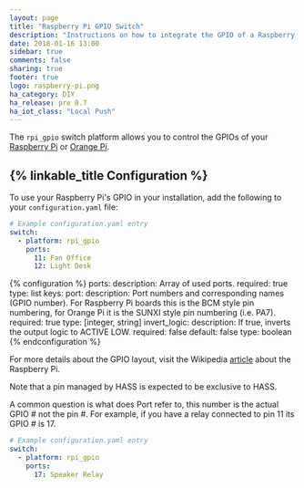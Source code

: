 ```yaml
---
layout: page
title: "Raspberry Pi GPIO Switch"
description: "Instructions on how to integrate the GPIO of a Raspberry Pi or Orange Pi into Home Assistant as a switch."
date: 2018-01-16 13:00
sidebar: true
comments: false
sharing: true
footer: true
logo: raspberry-pi.png
ha_category: DIY
ha_release: pre 0.7
ha_iot_class: "Local Push"
---
```



The `rpi_gpio` switch platform allows you to control the GPIOs of your [Raspberry Pi](https://www.raspberrypi.org/) or [Orange Pi](http://www.orangepi.org/).

## {% linkable_title Configuration %}

To use your Raspberry Pi's GPIO in your installation, add the following to your `configuration.yaml` file:

```yaml
# Example configuration.yaml entry
switch:
  - platform: rpi_gpio
    ports:
      11: Fan Office
      12: Light Desk
```

{% configuration %}
ports:
  description: Array of used ports.
  required: true
  type: list
  keys:
    port:
      description: Port numbers and corresponding names (GPIO number). For Raspberry Pi boards this is the BCM style pin numbering, for Orange Pi it is the SUNXI style pin numbering (i.e. PA7).
      required: true
      type: [integer, string]
invert_logic:
  description: If true, inverts the output logic to ACTIVE LOW.
  required: false
  default: false
  type: boolean
{% endconfiguration %}

For more details about the GPIO layout, visit the Wikipedia [article](https://en.wikipedia.org/wiki/Raspberry_Pi#GPIO_connector) about the Raspberry Pi.

<p class='note warning'>
Note that a pin managed by HASS is expected to be exclusive to HASS.
</p>

A common question is what does Port refer to, this number is the actual GPIO # not the pin #.
For example, if you have a relay connected to pin 11 its GPIO # is 17.

```yaml
# Example configuration.yaml entry
switch:
  - platform: rpi_gpio
    ports:
      17: Speaker Relay
```
